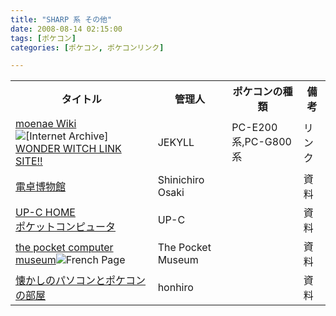 ```yaml
---
title: "SHARP 系 その他"
date: 2008-08-14 02:15:00
tags: [ポケコン]
categories: [ポケコン, ポケコンリンク]

---
```


<table><tr>
<th>
タイトル
</th>
<th>
管理人
</th>
<th>
ポケコンの種類
</th>
<th>
備考
</th>
</tr>
<tr>
<td>
<a href="http://moenae.net/wiki/">moenae Wiki</a> <img src="//image/arc.gif" alt="[Internet Archive]" /> <a href="http://wayback.archive.org/web/*/jekyll.hp.infoseek.co.jp/">WONDER WITCH LINK SITE!!</a>
</td>
<td>
JEKYLL
</td>
<td>
PC-E200系,PC-G800系
</td>
<td>
リンク
</td>
</tr>
<tr>
<td>
<a href="http://www.dentaku-museum.com/">電卓博物館</a>
</td>
<td>
Shinichiro Osaki
</td>
<td>
</td>
<td>
資料
</td>
</tr>
<tr>
<td>
<a href="http://www004.upp.so-net.ne.jp/upc/">UP-C HOME</a><br /><a href="http://www004.upp.so-net.ne.jp/upc/pc/pockecom.html#SHARP">ポケットコンピュータ</a>
</td>
<td>
UP-C
</td>
<td>
</td>
<td>
資料
</td>
</tr>
<tr>
<td>
<a href="http://pocket.free.fr/">the pocket computer museum</a><img src="//image/flag_fr.gif" alt="French Page" /images/flag_eng.gif" alt="English Page" />
</td>
<td>
The Pocket Museum
</td>
<td>
</td>
<td>
資料
</td>
</tr>
<tr>
<td>
<a href="http://www.nexyzbb.ne.jp/~honhiro/">懐かしのパソコンとポケコンの部屋</a>
</td>
<td>
honhiro
</td>
<td>
</td>
<td>
資料
</td>
</tr>
</table>
